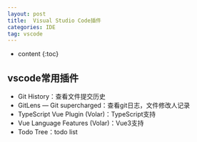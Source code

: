 ```yaml
---
layout: post
title:  Visual Studio Code插件
categories: IDE
tag: vscode
---
```


* content
{:toc}


## vscode常用插件

- Git History：查看文件提交历史
- GitLens — Git supercharged：查看git日志，文件修改人记录
- TypeScript Vue Plugin (Volar)：TypeScript支持
- Vue Language Features (Volar)：Vue3支持
- Todo Tree：todo list

